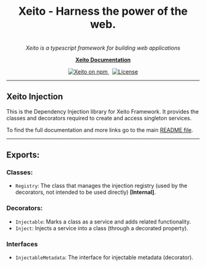 <h1 align="center">Xeito - Harness the power of the web.</h1>

<p align="center">
  <!--<img src="aio/src/assets/images/logos/angular/angular.png" alt="angular-logo" width="120px" height="120px"/>-->
  <br>
  <i>Xeito is a typescript framework for building web applications</i>
  <br>
</p>

<p align="center">
  <a href="https://aerotoad.github.io/xeito-docs/"><strong>Xeito Documentation</strong></a>
  <br>
</p>

<p align="center">
  <a href="https://www.npmjs.com/@xeito/core">
    <img src="https://img.shields.io/npm/v/@xeito/core.svg?logo=npm&logoColor=fff&label=NPM+package&color=f59e0b" alt="Xeito on npm" />
  </a>
  &nbsp;
  <a href="https://github.com/aerotoad/xeito/blob/main/LICENSE">
    <img src="https://img.shields.io/github/license/aerotoad/xeito" alt="License" />
  </a>
</p>

<hr>

## Xeito Injection

This is the Dependency Injection library for Xeito Framework. It provides the classes and decorators required to create and access singleton services.

To find the full documentation and more links go to the main [README file](https://github.com/aerotoad/xeito).

<hr>

## Exports:

### Classes:
- `Registry`: The class that manages the injection registry (used by the decorators, not intended to be used directly) __[Internal]__.

### Decorators:
- `Injectable`: Marks a class as a service and adds related functionality.
- `Inject`: Injects a service into a class (through a decorated property).

### Interfaces
- `InjectableMetadata`: The interface for injectable metadata (decorator).